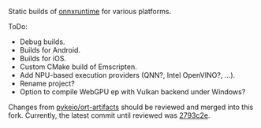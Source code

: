 Static builds of [onnxruntime](https://github.com/microsoft/onnxruntime) for various platforms.

ToDo:
- Debug builds.
- Builds for Android.
- Builds for iOS.
- Custom CMake build of Emscripten.
- Add NPU-based execution providers (QNN?, Intel OpenVINO?, ...).
- Rename project?
- Option to compile WebGPU ep with Vulkan backend under Windows?

Changes from [pykeio/ort-artifacts](https://github.com/pykeio/ort-artifacts) should be reviewed and merged into this fork.
Currently, the latest commit until reviewed was [2793c2e](https://github.com/pykeio/ort-artifacts/tree/2793c2e33712de2f5c19435af438c95ceada8085).
